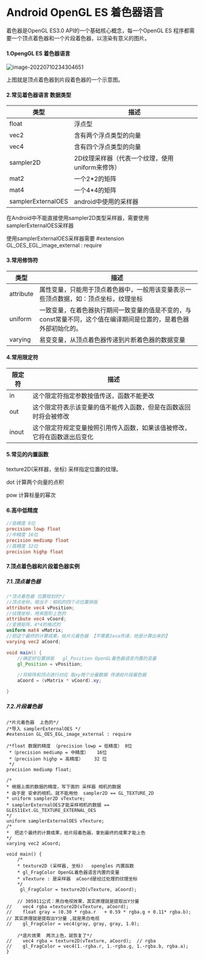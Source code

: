 # Android OpenGL ES 着色器语言

着色器是OpenGL ES3.0 API的一个基础核心概念，每一个OpenGL ES 程序都需要一个顶点着色器和一个片段着色器，以渲染有意义的图片。

#### 1.OpengGL ES 着色器语言

![image-20220710234304651](C:/Users/刘静盼/AppData/Roaming/Typora/typora-user-images/image-20220710234304651.png)

上图就是顶点着色器到片段着色器的一个示意图。



#### 2.常见着色器语言 数据类型

| 类型               | 描述                                            |
| ------------------ | ----------------------------------------------- |
| float              | 浮点型                                          |
| vec2               | 含有两个浮点类型的向量                          |
| vec4               | 含有四个浮点类型的向量                          |
| sampler2D          | 2D纹理采样器（代表一个纹理，使用uniform来修饰） |
| mat2               | 一个2*2的矩阵                                   |
| mat4               | 一个4*4的矩阵                                   |
| samplerExternalOES | android中使用的采样器                           |

在Android中不能直接使用sampler2D类型采样器，需要使用samplerExternalOES采样器

使用samplerExternalOES采样器需要 #extension GL_OES_EGL_image_external : require

#### 3.常用修饰符

| 类型      | 描述                                                         |
| --------- | ------------------------------------------------------------ |
| attribute | 属性变量，只能用于顶点着色器中，一般用该变量表示一些顶点数据，如：顶点坐标，纹理坐标 |
| uniform   | 一致变量，在着色器执行期间一致变量的值是不变的，与const常量不同，这个值在编译期间是位置的，是着色器外部初始化的。 |
| varying   | 易变变量，从顶点着色器传递到片断着色器的数据变量             |

#### 4.常用限定符

| 限定符 | 描述                                                         |
| ------ | ------------------------------------------------------------ |
| in     | 这个限定符指定参数按值传送，函数不能更改                     |
| out    | 这个限定符表示该变量的值不能传入函数，但是在函数返回时将会被修改 |
| inout  | 这个限定符规定变量按照引用传入函数，如果该值被修改，它将在函数退出后变化 |

#### 5.常见的内置函数

texture2D(采样器，坐标) 采样指定位置的纹理。

dot 计算两个向量的点积

pow 计算标量的幂次



#### 6.高中低精度

```glsl
//低精度 8位
precision lowp float
//中精度 16位
precision mediump float
//高精度 32位
precision highp float    
```



#### 7.顶点着色器和片段着色器实例

##### 7.1.顶点着色器

```glsl
/*顶点着色器 位置规划的*/
//顶点坐标，相当于：相机的四个点位置排版
attribute vec4 vPosition; 
//纹理坐标，用来图形上色的
attribute vec4 vCoord; 
//变换矩阵，4*4的格式的 
uniform mat4 vMatrix; 
//把这个最终的计算成果，给片元着色器 【不需要Java传递，他是计算出来的】
varying vec2 aCoord; 

void main() {
    //确定好位置排版   gl_Position OpenGL着色器语言内置的变量
    gl_Position = vPosition; 

    //将矩阵和顶点进行对应 取xy两个分量数据 传递给片段着色器
    aCoord = (vMatrix * vCoord).xy;

}
```

##### 7.2.片段着色器

```
/*片元着色器  上色的*/
/*导入 samplerExternalOES */
#extension GL_OES_EGL_image_external : require

/*float 数据的精度 （precision lowp = 低精度） 8位
 *（precision mediump = 中精度）   16位
 *（precision highp = 高精度）    32 位
 */
precision mediump float;

/*
* 根据上面的数据的精度，写下面的 采样器 相机的数据
* 由于是 安卓的相机，就不能用他  sampler2D == GL_TEXTURE_2D
* uniform sampler2D vTexture;
* samplerExternalOES才能采样相机的数据 == GLES11Ext.GL_TEXTURE_EXTERNAL_OES
*/
uniform samplerExternalOES vTexture;
/*
*  把这个最终的计算成果，给片段着色器，拿到最终的成果才能上色
*/
varying vec2 aCoord;

void main() {
    /*
    * texture2D (采样器, 坐标)   opengles 内置函数
    * gl_FragColor OpenGL着色器语言内置的变量
    * vTexture : 是采样器  aCoord是经过处理的纹理坐标
    */
     gl_FragColor = texture2D(vTexture, aCoord);

    // 305911公式：黑白电视效果，其实原理就是提取出Y分量
//    vec4 rgba =texture2D(vTexture, aCoord);
//    float gray = (0.30 * rgba.r   + 0.59 * rgba.g + 0.11* rgba.b); // 其实原理就是提取出Y分量 ,就是黑白电视
//    gl_FragColor = vec4(gray, gray, gray, 1.0);

    /*底片效果  两次上色，就恢复了*/
//    vec4 rgba = texture2D(vTexture, aCoord);  // rgba
//    gl_FragColor = vec4(1.-rgba.r, 1.-rgba.g, 1.-rgba.b, rgba.a);
}
```